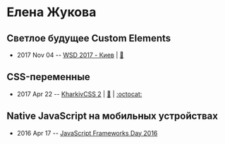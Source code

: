 # Елена Жукова

## Светлое будущее Custom Elements
- 2017 Nov 04 -- [WSD 2017 - Киев](https://www.youtube.com/watch?v=SX3qGBZ6UpM)  | [:notebook:](https://wsd.events/2017/11/04/pres/custom-elements.pdf)  
## CSS-переменные
- 2017 Apr 22 -- [KharkivCSS 2](https://www.youtube.com/watch?v=D2o-k0eEDHs)  | [:notebook:](https://github.com/webcamp-ua/kharkiv-css/blob/master/CSS%20Variables.pdf) | [:octocat:](https://github.com/webcamp-ua/kharkiv-css) 
## Native JavaScript на мобильных устройствах
- 2016 Apr 17 -- [JavaScript Frameworks Day 2016](https://frameworksdays.com/event/js-frameworks-day-2016/review/native-js-on-mobile)    
